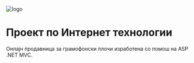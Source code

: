 ![logo](https://user-images.githubusercontent.com/58647649/154161864-125de816-4553-43cf-a7f3-2c1d00b61095.png)
# Проект по Интернет технологии
Онлајн продавница за грамофонски плочи изработена со помош на ASP .NET MVC.
